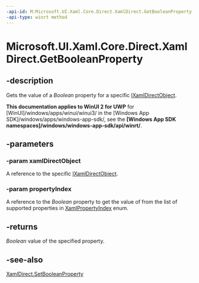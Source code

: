 ```yaml
---
-api-id: M:Microsoft.UI.Xaml.Core.Direct.XamlDirect.GetBooleanProperty(Microsoft.UI.Xaml.Core.Direct.IXamlDirectObject,Microsoft.UI.Xaml.Core.Direct.XamlPropertyIndex)
-api-type: winrt method
---
```


<!-- Method syntax.
public bool XamlDirect.GetBooleanProperty(IXamlDirectObject xamlDirectObject, XamlPropertyIndex propertyIndex)
-->

# Microsoft.UI.Xaml.Core.Direct.XamlDirect.GetBooleanProperty

## -description
Gets the value of a _Boolean_ property for a specific [IXamlDirectObject](ixamldirectobject.md).

**This documentation applies to WinUI 2 for UWP** for [WinUI]/windows/apps/winui/winui3/ in the [Windows App SDK]/windows/apps/windows-app-sdk/, see the **[Windows App SDK namespaces]/windows/windows-app-sdk/api/winrt/**.

## -parameters
### -param xamlDirectObject
A reference to the specific [IXamlDirectObject](ixamldirectobject.md).

### -param propertyIndex
A reference to the _Boolean_ property to get the value of from the list of supported properties in [XamlPropertyIndex](xamlpropertyindex.md) enum.

## -returns
_Boolean_ value of the specified property.

## -see-also
[XamlDirect.SetBooleanProperty](xamldirect_setbooleanproperty_348706991.md)

